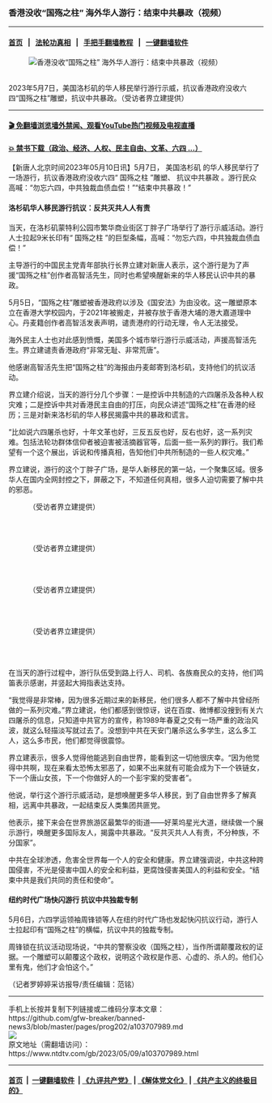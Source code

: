 ### 香港没收“国殇之柱” 海外华人游行：结束中共暴政（视频）
------------------------

#### [首页](https://github.com/gfw-breaker/banned-news3/blob/master/README.md) &nbsp;&nbsp;|&nbsp;&nbsp; [法轮功真相](https://github.com/begood0513/basic/blob/master/README.md)  &nbsp;&nbsp;|&nbsp;&nbsp; [手把手翻墙教程](https://github.com/gfw-breaker/guides/wiki)  &nbsp;&nbsp;|&nbsp;&nbsp; [一键翻墙软件](https://github.com/gfw-breaker/nogfw/blob/master/README.md)  



<div><div class="featured_image">
 <figure>
  <img alt="香港没收“国殇之柱” 海外华人游行：结束中共暴政（视频）" src="https://i.ntdtv.com/assets/uploads/2023/05/id103708005-baf1e5585f1895924b4d89b5-800x450.jpg"/>
 </figure><br/>
 <span class="caption">
  2023年5月7日，美国洛杉矶的华人移民举行游行示威，抗议香港政府没收六四“国殇之柱”雕塑，抗议中共暴政。（受访者界立建提供）
 </span>
</div>
</div><hr/>

#### [ 🎬  免翻墙浏览墙外禁闻、观看YouTube热门视频及电视直播](https://github.com/gfw-breaker/HelloWorld)

#### [ 💥  禁书下载（政治、经济、人权、民主自由、文革、六四 ...）](https://github.com/gfw-breaker/books/blob/master/README.md)

<div><div class="post_content" itemprop="articleBody">
 <p>
  【新唐人北京时间2023年05月10日讯】5月7日，
  <ok href="https://www.ntdtv.com/gb/美国洛杉矶.htm">
   美国洛杉矶
  </ok>
  的华人移民举行了一场游行，抗议香港政府没收六四“
  <ok href="https://www.ntdtv.com/gb/国殇之柱.htm">
   国殇之柱
  </ok>
  ”雕塑、
  <ok href="https://www.ntdtv.com/gb/抗议中共暴政.htm">
   抗议中共暴政
  </ok>
  。游行民众高喊：“勿忘六四，中共独裁血债血偿！”“结束中共暴政！”
 </p>
 <h4>
  洛杉矶华人移民游行抗议：反共灭共人人有责
 </h4>
 <p>
  当天，在洛杉矶蒙特利公园市繁华商业街区丁胖子广场举行了游行示威活动。游行人士拉起9米长印有“
  <ok href="https://www.ntdtv.com/gb/国殇之柱.htm">
   国殇之柱
  </ok>
  ”的巨型条幅，高喊：“勿忘六四，中共独裁血债血偿！”
 </p>
 <p>
 </p>
 <p>
 </p>
 <p>
  主导游行的中国民主党青年部执行长界立建对新唐人表示，这个游行是为了声援“国殇之柱”创作者高智活先生，同时也希望唤醒新来的华人移民认识中共的暴政。
 </p>
 <p>
  5月5日，“国殇之柱”雕塑被香港政府以涉及《国安法》为由没收。这一雕塑原本立在香港大学校园内，于2021年被搬走，并被存放于香港大埔的港大嘉道理中心。丹麦籍创作者高智活发表声明，谴责港府的行动无理，令人无法接受。
 </p>
 <p>
  海外民主人士也对此感到愤慨，美国多个城市举行游行示威活动，声援高智活先生。界立建谴责香港政府“非常无耻、非常荒唐”。
 </p>
 <p>
  他感谢高智活先生把“国殇之柱”的海报由丹麦邮寄到洛杉矶，支持他们的抗议活动。
 </p>
 <p>
  界立建介绍说，当天的游行分几个步骤：一是控诉中共制造的六四屠杀及各种人权灾难；二是控诉中共对香港民主自由的打压，向民众讲述“国殇之柱”在香港的经历；三是对新来洛杉矶的华人移民揭露中共的暴政和谎言。
 </p>
 <p>
  “比如说六四屠杀也好，十年文革也好，三反五反也好，反右也好，这一系列灾难。包括法轮功群体信仰者被迫害被活摘器官等，后面一些一系列的罪行。我们希望有一个这个展出，诉说和传播真相，告知他们中共所制造的一些人权灾难。”
 </p>
 <p>
  界立建说，游行的这个丁胖子广场，是华人新移民的第一站，一个聚集区域。很多华人在国内全网封控之下，屏蔽之下，不知道任何真相，很多人迫切需要了解中共的邪恶。
 </p>
 <figure class="wp-caption alignnone" id="attachment_103707999" style="width: 600px">
  <img alt="" class="size-medium wp-image-103707999" src="https://i.ntdtv.com/assets/uploads/2023/05/id103707999-1cb7a882424b6a6d32d4fe71-600x361.jpg">
   <br/><figcaption class="wp-caption-text">
    （受访者界立建提供）
   </figcaption><br/>
  </img>
 </figure><br/>
 <figure class="wp-caption alignnone" id="attachment_103708000" style="width: 600px">
  <img alt="" class="size-medium wp-image-103708000" src="https://i.ntdtv.com/assets/uploads/2023/05/id103708000-146c5afabbfc196a938f2296-600x448.jpg">
   <br/><figcaption class="wp-caption-text">
    （受访者界立建提供）
   </figcaption><br/>
  </img>
 </figure><br/>
 <figure class="wp-caption alignnone" id="attachment_103708001" style="width: 600px">
  <img alt="" class="size-medium wp-image-103708001" src="https://i.ntdtv.com/assets/uploads/2023/05/id103708001-bc2db08682e1a873019dd852-600x377.jpg"/>
  <br/><figcaption class="wp-caption-text">
   （受访者界立建提供）
  </figcaption><br/>
 </figure><br/>
 <figure class="wp-caption alignnone" id="attachment_103708002" style="width: 600px">
  <img alt="" class="size-medium wp-image-103708002" src="https://i.ntdtv.com/assets/uploads/2023/05/id103708002-c9a1c46322955f3f59e32722-600x451.jpg"/>
  <br/><figcaption class="wp-caption-text">
   （受访者界立建提供）
  </figcaption><br/>
 </figure><br/>
 <p>
  在当天的游行过程中，游行队伍受到路上行人、司机、各族裔民众的支持，他们鸣笛表示感谢，并竖起大拇指表达支持。
 </p>
 <p>
 </p>
 <p>
 </p>
 <p>
  “我觉得是非常棒，因为很多近期过来的新移民，他们很多人都不了解中共曾经所做的一系列灾难。”界立建说，他们都感到很惊讶，说在百度、微博都没搜到有关六四屠杀的信息，只知道中共官方的宣传，称1989年春夏之交有一场严重的政治风波，就这么轻描淡写就过去了。没想到中共在天安门屠杀这么多学生，这么多工人，这么多市民，他们都觉得很震惊。
 </p>
 <p>
  界立建表示，很多人觉得他能逃到自由世界，能看到这一切他很庆幸。“因为他觉得中共啊，现在来看太恐怖太邪恶了，如果不出来就有可能会成为下一个铁链女，下一个唐山女孩，下一个你做好人的一个彭宇案的受害者”。
 </p>
 <p>
  他说，举行这个游行示威活动，是想唤醒更多华人移民，到了自由世界多了解真相，远离中共暴政，一起结束反人类集团共匪党。
 </p>
 <p>
  他表示，接下来会在世界旅游区最繁华的街道——好莱坞星光大道，继续做一个展示游行，唤醒更多国际友人，揭露中共暴政。“反共灭共人人有责，不分种族，不分国家”。
 </p>
 <p>
  中共在全球渗透，危害全世界每一个人的安全和健康。界立建强调说，中共这种跨国侵害，不光是侵害中国人的安全和利益，更腐蚀侵害美国人的利益和安全。“结束中共是我们共同的责任和使命”。
 </p>
 <h4>
  纽约时代广场快闪游行 抗议中共独裁专制
 </h4>
 <p>
  5月6日，六四学运领袖周锋锁等人在纽约时代广场也发起快闪抗议行动，游行人士拉起印有“国殇之柱”的横幅，抗议中共的独裁专制。
 </p>
 <p>
  周锋锁在抗议活动现场说，“中共的警察没收（国殇之柱），当作所谓颠覆政权的证据。一个雕塑可以颠覆这个政权，说明这个政权是作恶、心虚的、杀人的。他们心里有鬼，他们才会怕这个。”
 </p>
 <p>
 </p>
 <p>
 </p>
 <p>
  （记者罗婷婷采访报导/责任编辑：范铭）
 </p>
 <div class="single_ad">
 </div>
</div>
</div>
<hr/>
手机上长按并复制下列链接或二维码分享本文章：<br/>
https://github.com/gfw-breaker/banned-news3/blob/master/pages/prog202/a103707989.md <br/>
<a href='https://github.com/gfw-breaker/banned-news3/blob/master/pages/prog202/a103707989.md'><img src='https://github.com/gfw-breaker/banned-news3/blob/master/pages/prog202/a103707989.md.png'/></a> <br/>
原文地址（需翻墙访问）：https://www.ntdtv.com/gb/2023/05/09/a103707989.html


------------------------
#### [首页](https://github.com/gfw-breaker/banned-news3/blob/master/README.md) &nbsp;|&nbsp; [一键翻墙软件](https://github.com/gfw-breaker/nogfw/blob/master/README.md) &nbsp;| [《九评共产党》](https://github.com/gfw-breaker/9ping.md/blob/master/README.md#九评之一评共产党是什么) | [《解体党文化》](https://github.com/gfw-breaker/jtdwh.md/blob/master/README.md) | [《共产主义的终极目的》](https://github.com/gfw-breaker/gczydzjmd.md/blob/master/README.md)


<img src='http://gfw-breaker.win/banned-news3/pages/prog202/a103707989.md' width='0px' height='0px'/>